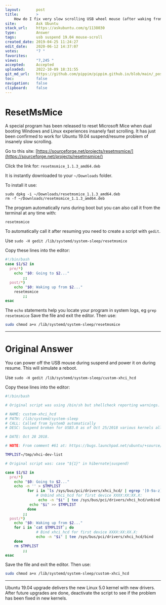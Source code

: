 ```yaml
---
layout:       post
title:        >
    How do I fix very slow scrolling USB wheel mouse (after waking from suspend) which started after upgrade to 19.04?
site:         Ask Ubuntu
stack_url:    https://askubuntu.com/q/1138030
type:         Answer
tags:         usb suspend 19.04 mouse-scroll
created_date: 2019-04-25 11:24:27
edit_date:    2020-06-12 14:37:07
votes:        "7 "
favorites:    
views:        "7,245 "
accepted:     Accepted
uploaded:     2022-10-09 18:31:55
git_md_url:   https://github.com/pippim/pippim.github.io/blob/main/_posts/2019/2019-04-25-How-do-I-fix-very-slow-scrolling-USB-wheel-mouse-_after-waking-from-suspend_-which-started-after-upgrade-to-19.04_.md
toc:          false
navigation:   false
clipboard:    false
---
```


# ResetMsMice

A special program has been released to reset Microsoft Mice when dual booting Windows and Linux experiences insanely fast scrolling. It has just been confirmed to work for Ubuntu 19.04 suspend/resume problem of insanely slow scrolling.

Go to this site: [https://sourceforge.net/projects/resetmsmice/](https://sourceforge.net/projects/resetmsmice/)

Click the link for: `resetmsmice_1.1.3_amd64.deb`

It is instantly downloaded to your `~/Downloads` folder.

To install it use:

``` 
sudo dpkg -i ~/Downloads/resetmsmice_1.1.3_amd64.deb
rm -f ~/Downloads/resetmsmice_1.1.3_amd64.deb
```

The program automatically runs during boot but you can also call it from the terminal at any time with:

``` 
resetmsmice
```

To automatically call it after resuming you need to create a script with `gedit`.


Use `sudo -H gedit /lib/systemd/system-sleep/resetmsmice`

Copy these lines into the editor:

``` bash
#!/bin/bash
case $1/$2 in
  pre/*)
    echo "$0: Going to $2..."
        ;;
  post/*)
    echo "$0: Waking up from $2..."
    resetmsmice
        ;;
esac
```

The `echo` statements help you locate your program in system logs, eg `grep resetmsmice` Save the file and exit the editor. Then use:

``` bash
sudo chmod a+x /lib/systemd/system-sleep/resetmsmice
```


----------

# Original Answer

You can power off the USB mouse during suspend and power it on during resume. This will simulate a reboot.


Use `sudo -H gedit /lib/systemd/system-sleep/custom-xhci_hcd`

Copy these lines into the editor:

``` bash
#!/bin/bash

# Original script was using /bin/sh but shellcheck reporting warnings.

# NAME: custom-xhci_hcd
# PATH: /lib/systemd/system-sleep
# CALL: Called from SystemD automatically
# DESC: Suspend broken for USB3.0 as of Oct 25/2018 various kernels all at once

# DATE: Oct 28 2018.

# NOTE: From comment #61 at: https://bugs.launchpad.net/ubuntu/+source/linux/+bug/522998

TMPLIST=/tmp/xhci-dev-list

# Original script was: case "${1}" in hibernate|suspend)

case $1/$2 in
  pre/*)
    echo "$0: Going to $2..."
    echo -n '' > $TMPLIST
          for i in `ls /sys/bus/pci/drivers/xhci_hcd/ | egrep '[0-9a-z]+\:[0-9a-z]+\:.*$'`; do
              # Unbind xhci_hcd for first device XXXX:XX:XX.X:
               echo -n "$i" | tee /sys/bus/pci/drivers/xhci_hcd/unbind
           echo "$i" >> $TMPLIST
          done
        ;;
  post/*)
    echo "$0: Waking up from $2..."
    for i in `cat $TMPLIST`; do
              # Bind xhci_hcd for first device XXXX:XX:XX.X:
              echo -n "$i" | tee /sys/bus/pci/drivers/xhci_hcd/bind
    done
    rm $TMPLIST
        ;;
esac
```

Save the file and exit the editor. Then use:

``` bash
sudo chmod a+x /lib/systemd/system-sleep/custom-xhci_hcd
```


----------

Ubuntu 19.04 upgrade delivers the new Linux 5.0 kernel with new drivers. After future upgrades are done, deactivate the script to see if the problem has been fixed in new kernels.
